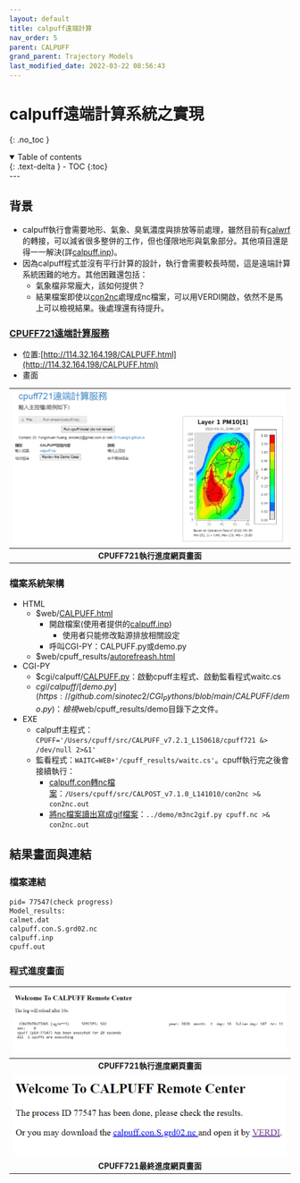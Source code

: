 ```yaml
---
layout: default
title: calpuff遠端計算
nav_order: 5
parent: CALPUFF
grand_parent: Trajectory Models
last_modified_date: 2022-03-22 08:56:43
---
```


# calpuff遠端計算系統之實現
{: .no_toc }

<details open markdown="block">
  <summary>
    Table of contents
  </summary>
  {: .text-delta }
- TOC
{:toc}
</details>
---

## 背景
- calpuff執行會需要地形、氣象、臭氧濃度與排放等前處理，雖然目前有[calwrf](https://sinotec2.github.io/Focus-on-Air-Quality/TrajModels/CALMET/calwrf/)的轉接，可以減省很多整併的工作，但也僅限地形與氣象部分。其他項目還是得一一解決(詳[calpuff.inp](https://sinotec2.github.io/Focus-on-Air-Quality/TrajModels/CALPUFF/calpuff_inp/))。
- 因為calpuff程式並沒有平行計算的設計，執行會需要較長時間，這是遠端計算系統困難的地方。其他困難還包括：
  - 氣象檔非常龐大，該如何提供？
  - 結果檔案即使以[con2nc](https://sinotec2.github.io/Focus-on-Air-Quality/TrajModels/CALPOST/con2nc/)處理成nc檔案，可以用VERDI開啟，依然不是馬上可以檢視結果。後處理還有待提升。

### [CPUFF721遠端計算服務](http://114.32.164.198/CALPUFF.html)
- 位置:[http://114.32.164.198/CALPUFF.html](http://114.32.164.198/CALPUFF.html)
- 畫面

| ![CALPUFF_remote.PNG](https://raw.githubusercontent.com/sinotec2/Focus-on-Air-Quality/main/assets/images/CPUFF_remote.PNG)|
|:-:|
| <b>CPUFF721執行進度網頁畫面</b>|

### 檔案系統架構
- HTML
  - $web/[CALPUFF.html](https://github.com/sinotec2/CGI_Pythons/blob/main/CALPUFF/CALPUFF.html)
    - 開啟檔案(使用者提供的[calpuff.inp](https://github.com/sinotec2/CGI_Pythons/blob/main/CALPUFF/calpuff.inp))
      - 使用者只能修改點源排放相關設定
    - 呼叫CGI-PY：CALPUFF.py或demo.py
  - $web/cpuff_results/[autorefreash.html]()
- CGI-PY
  - $cgi/calpuff/[CALPUFF.py](https://github.com/sinotec2/CGI_Pythons/blob/main/CALPUFF/calpuff.py)：啟動cpuff主程式、啟動監看程式waitc.cs
  - $cgi/calpuff/[demo.py](https://github.com/sinotec2/CGI_Pythons/blob/main/CALPUFF/demo.py)：檢視$web/cpuff_results/demo目錄下之文件。
- EXE
  - calpuff主程式：`CPUFF='/Users/cpuff/src/CALPUFF_v7.2.1_L150618/cpuff721 &> /dev/null 2>&1'`
  - 監看程式：`WAITC=WEB+'/cpuff_results/waitc.cs'`。cpuff執行完之後會接續執行：
    - [calpuff.con轉nc檔案](https://sinotec2.github.io/Focus-on-Air-Quality/TrajModels/CALPOST/con2nc/)：`/Users/cpuff/src/CALPOST_v7.1.0_L141010/con2nc >& con2nc.out`
    - [將nc檔案讀出寫成gif檔案](https://sinotec2.github.io/Focus-on-Air-Quality/utilities/Graphics/wrf-python/4.m3nc2gif)：`../demo/m3nc2gif.py cpuff.nc >& con2nc.out`


## 結果畫面與連結

### 檔案連結

```
pid= 77547(check progress)
Model_results:
calmet.dat
calpuff.con.S.grd02.nc
calpuff.inp
cpuff.out
```
### 程式進度畫面

| ![CALPUFF_prog.PNG](https://raw.githubusercontent.com/sinotec2/Focus-on-Air-Quality/main/assets/images/CPUFF_prog.PNG)|
|:-:|
| <b>CPUFF721執行進度網頁畫面</b>|
| ![CALPUFF_nc.PNG](https://raw.githubusercontent.com/sinotec2/Focus-on-Air-Quality/main/assets/images/CPUFF_nc.PNG)|
| <b>CPUFF721最終進度網頁畫面</b>|
